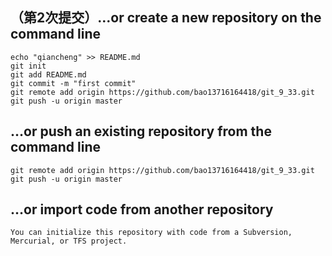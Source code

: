 ## （第2次提交）…or create a new repository on the command line
```
echo "qiancheng" >> README.md
git init
git add README.md
git commit -m "first commit"
git remote add origin https://github.com/bao13716164418/git_9_33.git
git push -u origin master
```
## …or push an existing repository from the command line
```
git remote add origin https://github.com/bao13716164418/git_9_33.git
git push -u origin master
```
## …or import code from another repository
```
You can initialize this repository with code from a Subversion, Mercurial, or TFS project.
```